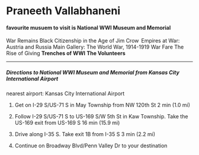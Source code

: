 # Praneeth Vallabhaneni
#### favourite musuem to visit is National WWI Museum and Memorial
War Remains
Black Citizenship in the Age of Jim Crow 
Empires at War: Austria and Russia
Main Gallery: The World War, 1914-1919
War Fare
The Rise of Giving
**Trenches of WWI**
**The Volunteers**
_________________________________________

##### Directions to National WWI Museum and Memorial from Kansas City International Airport
nearest airport: Kansas City International Airport
1. Get on I-29 S/US-71 S in May Township from NW 120th St
2 min (1.0 mi)

2. Follow I-29 S/US-71 S to US-169 S/W 5th St in Kaw Township. Take the US-169 exit from US-169 S
16 min (15.9 mi)

3. Drive along I-35 S. Take exit 1B from I-35 S
3 min (2.2 mi)

4. Continue on Broadway Blvd/Penn Valley Dr to your destination
